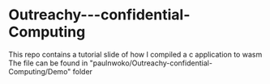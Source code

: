 # Outreachy---confidential-Computing
This repo contains a tutorial slide of how I compiled a c application to wasm
The file can be found in  "paulnwoko/Outreachy-confidential-Computing/Demo" folder
